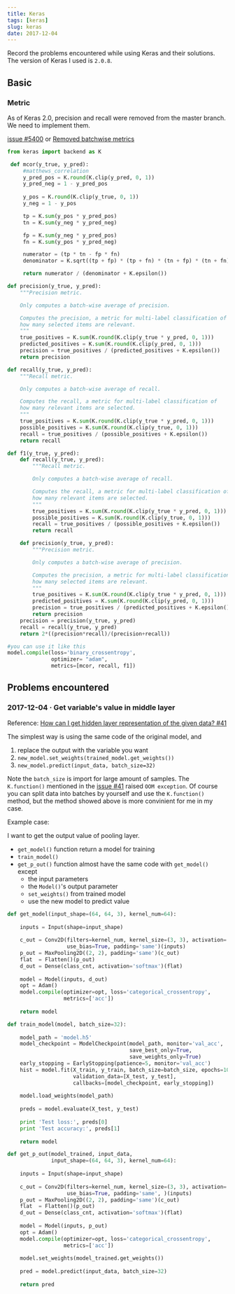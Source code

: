 ```yaml
---
title: Keras
tags: [keras]
slug: keras
date: 2017-12-04
---
```


Record the problems encountered while using Keras and their solutions. The version of Keras I used is `2.0.8`.


## Basic

### Metric

As of Keras 2.0, precision and recall were removed from the master branch. We need to implement them.

[issue #5400](https://github.com/fchollet/keras/issues/5400) or [Removed batchwise metrics](https://github.com/fchollet/keras/commit/a56b1a55182acf061b1eb2e2c86b48193a0e88f7)

<!--more-->

``` python
from keras import backend as K

 def mcor(y_true, y_pred):
     #matthews_correlation
     y_pred_pos = K.round(K.clip(y_pred, 0, 1))
     y_pred_neg = 1 - y_pred_pos
 
     y_pos = K.round(K.clip(y_true, 0, 1))
     y_neg = 1 - y_pos

     tp = K.sum(y_pos * y_pred_pos)
     tn = K.sum(y_neg * y_pred_neg)

     fp = K.sum(y_neg * y_pred_pos)
     fn = K.sum(y_pos * y_pred_neg)

     numerator = (tp * tn - fp * fn)
     denominator = K.sqrt((tp + fp) * (tp + fn) * (tn + fp) * (tn + fn))

     return numerator / (denominator + K.epsilon())

def precision(y_true, y_pred):
    """Precision metric.

    Only computes a batch-wise average of precision.

    Computes the precision, a metric for multi-label classification of
    how many selected items are relevant.
    """
    true_positives = K.sum(K.round(K.clip(y_true * y_pred, 0, 1)))
    predicted_positives = K.sum(K.round(K.clip(y_pred, 0, 1)))
    precision = true_positives / (predicted_positives + K.epsilon())
    return precision

def recall(y_true, y_pred):
    """Recall metric.

    Only computes a batch-wise average of recall.

    Computes the recall, a metric for multi-label classification of
    how many relevant items are selected.
    """
    true_positives = K.sum(K.round(K.clip(y_true * y_pred, 0, 1)))
    possible_positives = K.sum(K.round(K.clip(y_true, 0, 1)))
    recall = true_positives / (possible_positives + K.epsilon())
    return recall

def f1(y_true, y_pred):
    def recall(y_true, y_pred):
        """Recall metric.

        Only computes a batch-wise average of recall.

        Computes the recall, a metric for multi-label classification of
        how many relevant items are selected.
        """
        true_positives = K.sum(K.round(K.clip(y_true * y_pred, 0, 1)))
        possible_positives = K.sum(K.round(K.clip(y_true, 0, 1)))
        recall = true_positives / (possible_positives + K.epsilon())
        return recall

    def precision(y_true, y_pred):
        """Precision metric.

        Only computes a batch-wise average of precision.

        Computes the precision, a metric for multi-label classification of
        how many selected items are relevant.
        """
        true_positives = K.sum(K.round(K.clip(y_true * y_pred, 0, 1)))
        predicted_positives = K.sum(K.round(K.clip(y_pred, 0, 1)))
        precision = true_positives / (predicted_positives + K.epsilon())
        return precision
    precision = precision(y_true, y_pred)
    recall = recall(y_true, y_pred)
    return 2*((precision*recall)/(precision+recall))

#you can use it like this
model.compile(loss='binary_crossentropy',
              optimizer= "adam",
              metrics=[mcor, recall, f1])
```

## Problems encountered

### 2017-12-04 · Get variable's value in middle layer

Reference: [How can I get hidden layer representation of the given data? #41](https://github.com/fchollet/keras/issues/41)

The simplest way is using the same code of the original model, and

1. replace the output with the variable you want
2. `new_model.set_weights(trained_model.get_weights())`
3. `new_model.predict(input_data, batch_size=32)`

Note the `batch_size` is import for large amount of samples. The `K.function()` mentioned in the [issue #41](https://github.com/fchollet/keras/issues/41) raised `OOM exception`. Of course you can split data into batches by yourself and use the `K.function()` method, but the method showed above is more convinient for me in my case.

Example case:

I want to get the output value of pooling layer.

- `get_model()` function return a model for training
- `train_model()`
- `get_p_out()` function almost have the same code with `get_model()` except 
	- the input parameters
	- the `Model()`'s output parameter
	- `set_weights()` from trained model
	- use the new model to predict value

``` python
def get_model(input_shape=(64, 64, 3), kernel_num=64):
    
    inputs = Input(shape=input_shape)
    
    c_out = Conv2D(filters=kernel_num, kernel_size=(3, 3), activation='relu',
                   use_bias=True, padding='same')(inputs)
    p_out = MaxPooling2D((2, 2), padding='same')(c_out)
    flat  = Flatten()(p_out)
    d_out = Dense(class_cnt, activation='softmax')(flat)
    
    model = Model(inputs, d_out)
    opt = Adam()
    model.compile(optimizer=opt, loss='categorical_crossentropy', 
                  metrics=['acc'])
    
    return model
```

``` python
def train_model(model, batch_size=32):
    
    model_path = 'model.h5'
    model_checkpoint = ModelCheckpoint(model_path, monitor='val_acc',
                                       save_best_only=True, 
                                       save_weights_only=True)
    early_stopping = EarlyStopping(patience=5, monitor='val_acc')
    hist = model.fit(X_train, y_train, batch_size=batch_size, epochs=100,
                     validation_data=[X_test, y_test], 
                     callbacks=[model_checkpoint, early_stopping])
    
    model.load_weights(model_path)
    
    preds = model.evaluate(X_test, y_test)
    
    print 'Test loss:', preds[0]
    print 'Test accuracy:', preds[1]
    
    return model
```

``` python
def get_p_out(model_trained, input_data, 
              input_shape=(64, 64, 3), kernel_num=64):
    
    inputs = Input(shape=input_shape)
    
    c_out = Conv2D(filters=kernel_num, kernel_size=(3, 3), activation='relu',
                   use_bias=True, padding='same', )(inputs)
    p_out = MaxPooling2D((2, 2), padding='same')(c_out)
    flat  = Flatten()(p_out)
    d_out = Dense(class_cnt, activation='softmax')(flat)
    
    model = Model(inputs, p_out)
    opt = Adam()
    model.compile(optimizer=opt, loss='categorical_crossentropy',
                  metrics=['acc'])
    
    model.set_weights(model_trained.get_weights())
    
    pred = model.predict(input_data, batch_size=32)
    
    return pred
```
